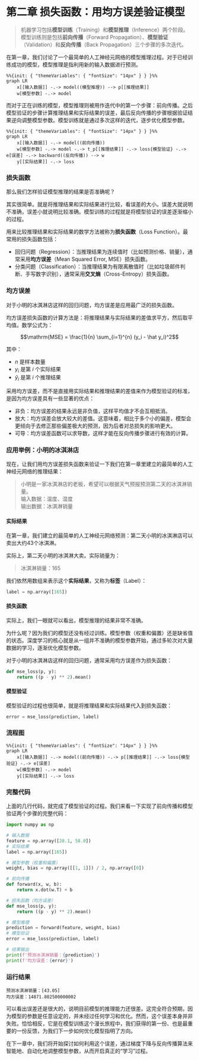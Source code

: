 # 第二章 损失函数：用均方误差验证模型

> 机器学习包括**模型训练**（Training）和**模型推理**（Inference）两个阶段。<br>
> 模型训练则是包括**前向传播**（Forward Propagation）、**模型验证**（Validation）和**反向传播**（Back Propagation）三个步骤的多次迭代。

在第一章，我们讨论了一个最简单的人工神经元网络的模型推理过程。对于已经训练成功的模型，模型推理是指利用新的输入数据进行预测。

```mermaid
%%{init: { "themeVariables": { "fontSize": "14px" } } }%%
graph LR
    x[[输入数据]] -.-> model((模型推理)) --> p[[推理结果]]
    w[模型参数] -.-> model
```

而对于正在训练的模型，模型推理则被用作迭代中的第一个步骤：前向传播。之后模型验证的步骤计算推理结果和实际结果的误差，最后反向传播的步骤根据验证结果逆向调整模型参数。模型训练就是通过多次这样的迭代，逐步优化模型参数。

```mermaid
%%{init: { "themeVariables": { "fontSize": "14px" } } }%%
graph LR
    x[[输入数据]] -.-> model((前向传播))
    w[模型参数] -.-> model -.-> t_p[[推理结果]] -.-> loss{模型验证} -.-> e[误差] -.-> backward((反向传播)) --> w
    y[[实际结果]] -.-> loss
```

### 损失函数

那么我们怎样验证模型推理的结果是否准确呢？

其实很简单。就是将推理结果和实际结果进行比较，看误差的大小。误差大就说明不准确，误差小就说明比较准确。模型训练的过程就是将模型验证的误差逐渐缩小的过程。

用来比较推理结果和实际结果的数学方法被称为**损失函数**（Loss Function）。最常用的损失函数包括：

- 回归问题（Regression）：当推理结果为连续值时（比如预测价格、销量），通常采用**均方误差**（Mean Squared Error, MSE）损失函数。
- 分类问题（Classification）：当推理结果为有限离散值时（比如垃圾邮件判断、手写数字识别），通常采用**交叉熵**（Cross-Entropy）损失函数。

### 均方误差

对于小明的冰淇淋店这样的回归问题，均方误差是应用最广泛的损失函数。

均方误差损失函数的计算方法是：将推理结果与实际结果的差值求平方，然后取平均值。数学公式为：

$$\mathrm{MSE} = \frac{1}{n} \sum_{i=1}^{n} (y_i - \hat y_i)^2$$

其中：
- $n$ 是样本数量
- $y_i$ 是第 $i$ 个实际结果
- $\hat y_i$ 是第 $i$ 个推理结果

采用均方误差，而不是直接用实际结果和推理结果的差值来作为模型验证的标准，是因为均方误差具有一些显著的优点：
- 非负：均方误差的结果永远是非负值，这样平均值才不会互相抵消。
- 放大：均方误差会放大较大的差值。这意味着，相比于多个小的偏差，模型会更倾向于去修正那些偏差极大的预测，因为后者对总损失的影响更大。
- 可导：均方误差函数可以求导数，这样才能在反向传播步骤进行有效的计算。

### 应用举例：小明的冰淇淋店

现在，让我们用均方误差损失函数来验证一下我们在第一章里建立的最简单的人工神经元网络的推理结果：

> 小明是一家冰淇淋店的老板，希望可以根据天气预报预测第二天的冰淇淋销量。<br>
> 输入数据：温度、湿度<br>
> 输出数据：冰淇淋销量

#### 实际结果

在第一章，我们建立的最简单的人工神经元网络预测：第二天小明的冰淇淋店可以卖出大约43个冰淇淋。

实际上，第二天小明的冰淇淋大卖。实际销量为：

> 冰淇淋销量：165

我们依然用数组来表示这个**实际结果**，又称为**标签**（Label）：

```python
label = np.array([165])
```

#### 损失函数

实际上，我们一眼就可以看出，模型推理的结果非常不准确。

为什么呢？因为我们的模型还没有经过训练。模型参数（权重和偏置）还是缺省值的状态。深度学习的核心就是从一组并不准确的模型参数开始，通过多轮次对大量数据的学习，逐渐优化模型参数。

对于小明的冰淇淋店这样的回归问题，通常采用均方误差作为损失函数：

```python
def mse_loss(p, y):
    return ((p - y) ** 2).mean()
```

#### 模型验证

模型验证的过程也很简单，就是将推理结果和实际结果代入到损失函数：

```python
error = mse_loss(prediction, label)
```

### 流程图

```mermaid
%%{init: { "themeVariables": { "fontSize": "14px" } } }%%
graph LR
    x[[输入数据]] -.-> model((前向传播)) -.-> p[[推理结果]] -.-> loss{模型验证} -.-> e[误差]
    w[模型参数] -.-> model
    y[[实际结果]] -.-> loss
```

### 完整代码

上面的几行代码，就完成了模型验证的过程。我们来看一下实现了前向传播和模型验证两个步骤的完整代码：

```python
import numpy as np

# 输入数据
feature = np.array([28.1, 58.0])
# 实际结果
label = np.array([165])

# 模型参数（权重和偏置）
weight, bias = np.array([[1, 1]]) / 2, np.array([0])

# 前向传播
def forward(x, w, b):
    return x.dot(w.T) + b

# 损失函数（均方误差）
def mse_loss(p, y):
    return ((p - y) ** 2).mean()

# 模型推理
prediction = forward(feature, weight, bias)
# 模型验证
error = mse_loss(prediction, label)

# 结果输出
print(f'预测冰淇淋销量：{prediction}')
print(f'均方误差：{error}')
```

### 运行结果

```text
预测冰淇淋销量：[43.05]
均方误差：14871.802500000002
```

可以看出误差还是很大的，说明目前模型的推理能力还很差。这完全符合预期，因为模型的参数是任意设定的，并未经过任何学习和优化。然而，这个误差本身并非失败。恰恰相反，它是在模型训练这个漫长旅程中，我们获得的第一份、也是最重要的一份反馈，为我们下一步如何优化模型指明了方向。

在下一章中，我们将开始探讨如何利用这个误差，通过梯度下降与反向传播算法来智能地、自动化地调整模型参数，从而开启真正的“学习”过程。